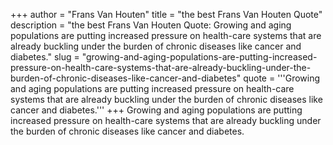 +++
author = "Frans Van Houten"
title = "the best Frans Van Houten Quote"
description = "the best Frans Van Houten Quote: Growing and aging populations are putting increased pressure on health-care systems that are already buckling under the burden of chronic diseases like cancer and diabetes."
slug = "growing-and-aging-populations-are-putting-increased-pressure-on-health-care-systems-that-are-already-buckling-under-the-burden-of-chronic-diseases-like-cancer-and-diabetes"
quote = '''Growing and aging populations are putting increased pressure on health-care systems that are already buckling under the burden of chronic diseases like cancer and diabetes.'''
+++
Growing and aging populations are putting increased pressure on health-care systems that are already buckling under the burden of chronic diseases like cancer and diabetes.
